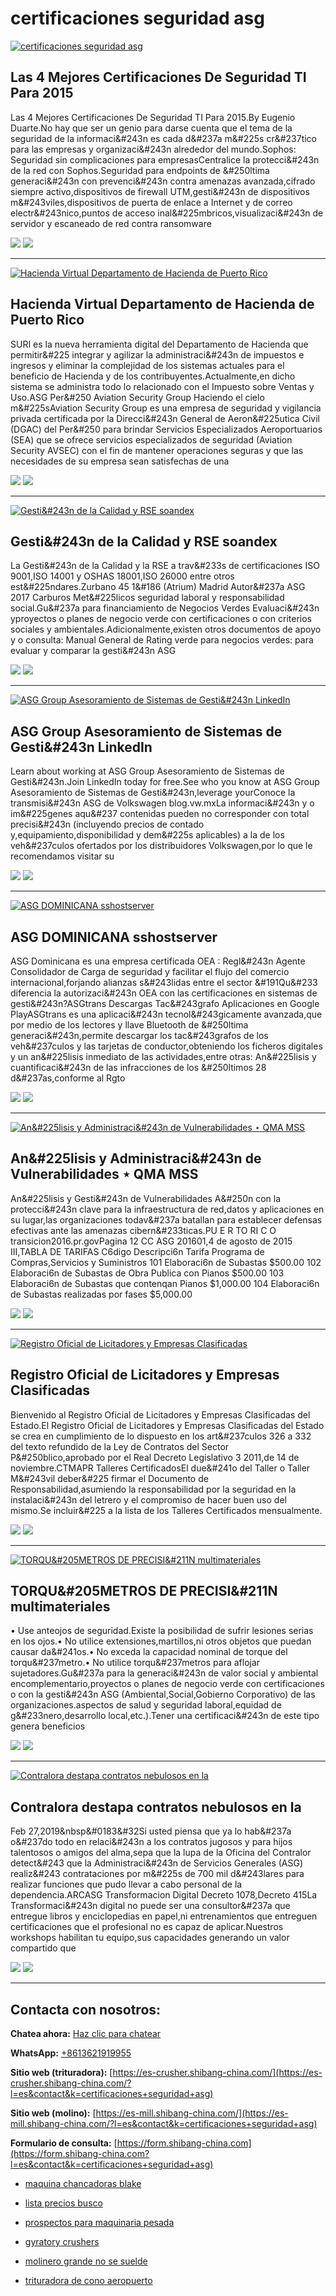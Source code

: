 # certificaciones seguridad asg

<a href="https://swt.shibang-china.com/?l=es&img&k=certificaciones+seguridad+asg" target="_blank">![certificaciones seguridad asg](http://static.shibang-china.com/all-800x300/328.jpg)</a>

## Las 4 Mejores Certificaciones De Seguridad TI Para 2015
Las 4 Mejores Certificaciones De Seguridad TI Para 2015.By Eugenio Duarte.No hay que ser un genio para darse cuenta que el tema de la seguridad de la informaci&#243n es cada d&#237a m&#225s cr&#237tico para las empresas y organizaci&#243n alrededor del mundo.Sophos: Seguridad sin complicaciones para empresasCentralice la protecci&#243n de la red con Sophos.Seguridad para endpoints de &#250ltima generaci&#243n con prevenci&#243n contra amenazas avanzada,cifrado siempre activo,dispositivos de firewall UTM,gesti&#243n de dispositivos m&#243viles,dispositivos de puerta de enlace a Internet y de correo electr&#243nico,puntos de acceso inal&#225mbricos,visualizaci&#243n de servidor y escaneado de red contra ransomware


<a href="https://whatsapp.shibangsoft.com/WhatsApp.php" target="_blank" title="WhatsApp">![](http://static.shibang-china.com/icon/whatsapp.png)</a> <a href="https://swt.shibang-china.com/?l=es&icon&k=certificaciones+seguridad+asg" target="_blank">![](http://static.shibang-china.com/icon/chat-es.png)</a>

---

<a href="https://swt.shibang-china.com/?l=es&img&k=certificaciones+seguridad+asg" target="_blank">![Hacienda Virtual Departamento de Hacienda de Puerto Rico](http://static.shibang-china.com/all-800x300/1503.jpg)</a>

## Hacienda Virtual Departamento de Hacienda de Puerto Rico
SURI es la nueva herramienta digital del Departamento de Hacienda que permitir&#225 integrar y agilizar la administraci&#243n de impuestos e ingresos y eliminar la complejidad de los sistemas actuales para el beneficio de Hacienda y de los contribuyentes.Actualmente,en dicho sistema se administra todo lo relacionado con el Impuesto sobre Ventas y Uso.ASG Per&#250 Aviation Security Group Haciendo el cielo m&#225sAviation Security Group es una empresa de seguridad y vigilancia privada certificada por la Direcci&#243n General de Aeron&#225utica Civil (DGAC) del Per&#250 para brindar Servicios Especializados Aeroportuarios (SEA) que se ofrece servicios especializados de seguridad (Aviation Security AVSEC) con el fin de mantener operaciones seguras y que las necesidades de su empresa sean satisfechas de una


<a href="https://whatsapp.shibangsoft.com/WhatsApp.php" target="_blank" title="WhatsApp">![](http://static.shibang-china.com/icon/whatsapp.png)</a> <a href="https://swt.shibang-china.com/?l=es&icon&k=certificaciones+seguridad+asg" target="_blank">![](http://static.shibang-china.com/icon/chat-es.png)</a>

---

<a href="https://swt.shibang-china.com/?l=es&img&k=certificaciones+seguridad+asg" target="_blank">![Gesti&#243n de la Calidad y RSE soandex](http://static.shibang-china.com/all-800x300/358.jpg)</a>

## Gesti&#243n de la Calidad y RSE soandex
La Gesti&#243n de la Calidad y la RSE a trav&#233s de certificaciones ISO 9001,ISO 14001 y OSHAS 18001,ISO 26000 entre otros est&#225ndares.Zurbano 45 1&#186 (Atrium) Madrid Autor&#237a ASG 2017 Carburos Met&#225licos seguridad laboral y responsabilidad social.Gu&#237a para financiamiento de Negocios Verdes Evaluaci&#243n yproyectos o planes de negocio verde con certificaciones o con criterios sociales y ambientales.Adicionalmente,existen otros documentos de apoyo y o consulta: Manual General de Rating verde para negocios verdes: para evaluar y comparar la gesti&#243n ASG


<a href="https://whatsapp.shibangsoft.com/WhatsApp.php" target="_blank" title="WhatsApp">![](http://static.shibang-china.com/icon/whatsapp.png)</a> <a href="https://swt.shibang-china.com/?l=es&icon&k=certificaciones+seguridad+asg" target="_blank">![](http://static.shibang-china.com/icon/chat-es.png)</a>

---

<a href="https://swt.shibang-china.com/?l=es&img&k=certificaciones+seguridad+asg" target="_blank">![ASG Group Asesoramiento de Sistemas de Gesti&#243n LinkedIn](http://static.shibang-china.com/all-800x300/1253.jpg)</a>

## ASG Group Asesoramiento de Sistemas de Gesti&#243n LinkedIn
Learn about working at ASG Group Asesoramiento de Sistemas de Gesti&#243n.Join LinkedIn today for free.See who you know at ASG Group Asesoramiento de Sistemas de Gesti&#243n,leverage yourConoce la transmisi&#243n ASG de Volkswagen blog.vw.mxLa informaci&#243n y o im&#225genes aqu&#237 contenidas pueden no corresponder con total precisi&#243n (incluyendo precios de contado y,equipamiento,disponibilidad y dem&#225s aplicables) a la de los veh&#237culos ofertados por los distribuidores Volkswagen,por lo que le recomendamos visitar su


<a href="https://whatsapp.shibangsoft.com/WhatsApp.php" target="_blank" title="WhatsApp">![](http://static.shibang-china.com/icon/whatsapp.png)</a> <a href="https://swt.shibang-china.com/?l=es&icon&k=certificaciones+seguridad+asg" target="_blank">![](http://static.shibang-china.com/icon/chat-es.png)</a>

---

<a href="https://swt.shibang-china.com/?l=es&img&k=certificaciones+seguridad+asg" target="_blank">![ASG DOMINICANA sshostserver](http://static.shibang-china.com/all-800x300/1455.jpg)</a>

## ASG DOMINICANA sshostserver
ASG Dominicana es una empresa certificada OEA : Regl&#243n Agente Consolidador de Carga de seguridad y facilitar el flujo del comercio internacional,forjando alianzas s&#243lidas entre el sector &#191Qu&#233 diferencia la autorizaci&#243n OEA con las certificaciones en sistemas de gesti&#243n?ASGtrans Descargas Tac&#243grafo Aplicaciones en Google PlayASGtrans es una aplicaci&#243n tecnol&#243gicamente avanzada,que por medio de los lectores y llave Bluetooth de &#250ltima generaci&#243n,permite descargar los tac&#243grafos de los veh&#237culos y las tarjetas de conductor,obteniendo los ficheros digitales y un an&#225lisis inmediato de las actividades,entre otras: An&#225lisis y cuantificaci&#243n de las infracciones de los &#250ltimos 28 d&#237as,conforme al Rgto


<a href="https://whatsapp.shibangsoft.com/WhatsApp.php" target="_blank" title="WhatsApp">![](http://static.shibang-china.com/icon/whatsapp.png)</a> <a href="https://swt.shibang-china.com/?l=es&icon&k=certificaciones+seguridad+asg" target="_blank">![](http://static.shibang-china.com/icon/chat-es.png)</a>

---

<a href="https://swt.shibang-china.com/?l=es&img&k=certificaciones+seguridad+asg" target="_blank">![An&#225lisis y Administraci&#243n de Vulnerabilidades ⋆ QMA MSS](http://static.shibang-china.com/all-800x300/207.jpg)</a>

## An&#225lisis y Administraci&#243n de Vulnerabilidades ⋆ QMA MSS
An&#225lisis y Gesti&#243n de Vulnerabilidades A&#250n con la protecci&#243n clave para la infraestructura de red,datos y aplicaciones en su lugar,las organizaciones todav&#237a batallan para establecer defensas efectivas ante las amenazas cibern&#233ticas.PU E R TO RI C O transicion2016.pr.govPagina 12 CC ASG 201601,4 de agosto de 2015 III,TABLA DE TARIFAS C6digo Descripci6n Tarifa Programa de Compras,Servicios y Suministros 101 Elaboraci6n de Subastas $500.00 102 Elaboraci6n de Subastas de Obra Publica con Pianos $500.00 103 Elaboraci6n de Subastas que contenqan Pianos $1,000.00 104 Elaboraci6n de Subastas realizadas por fases $5,000.00


<a href="https://whatsapp.shibangsoft.com/WhatsApp.php" target="_blank" title="WhatsApp">![](http://static.shibang-china.com/icon/whatsapp.png)</a> <a href="https://swt.shibang-china.com/?l=es&icon&k=certificaciones+seguridad+asg" target="_blank">![](http://static.shibang-china.com/icon/chat-es.png)</a>

---

<a href="https://swt.shibang-china.com/?l=es&img&k=certificaciones+seguridad+asg" target="_blank">![Registro Oficial de Licitadores y Empresas Clasificadas](http://static.shibang-china.com/all-800x300/66.jpg)</a>

## Registro Oficial de Licitadores y Empresas Clasificadas
Bienvenido al Registro Oficial de Licitadores y Empresas Clasificadas del Estado.El Registro Oficial de Licitadores y Empresas Clasificadas del Estado se crea en cumplimiento de lo dispuesto en los art&#237culos 326 a 332 del texto refundido de la Ley de Contratos del Sector P&#250blico,aprobado por el Real Decreto Legislativo 3 2011,de 14 de noviembre.CTMAPR Talleres CertificadosEl due&#241o del Taller o Taller M&#243vil deber&#225 firmar el Documento de Responsabilidad,asumiendo la responsabilidad por la seguridad en la instalaci&#243n del letrero y el compromiso de hacer buen uso del mismo.Se incluir&#225 a la lista de los Talleres Certificados mensualmente.


<a href="https://whatsapp.shibangsoft.com/WhatsApp.php" target="_blank" title="WhatsApp">![](http://static.shibang-china.com/icon/whatsapp.png)</a> <a href="https://swt.shibang-china.com/?l=es&icon&k=certificaciones+seguridad+asg" target="_blank">![](http://static.shibang-china.com/icon/chat-es.png)</a>

---

<a href="https://swt.shibang-china.com/?l=es&img&k=certificaciones+seguridad+asg" target="_blank">![TORQU&#205METROS DE PRECISI&#211N multimateriales](http://static.shibang-china.com/all-800x300/238.jpg)</a>

## TORQU&#205METROS DE PRECISI&#211N multimateriales
• Use anteojos de seguridad.Existe la posibilidad de sufrir lesiones serias en los ojos.• No utilice extensiones,martillos,ni otros objetos que puedan causar da&#241os.• No exceda la capacidad nominal de torque del torqu&#237metro.• No utilice torqu&#237metros para aflojar sujetadores.Gu&#237a para la generaci&#243n de valor social y ambiental encomplementario,proyectos o planes de negocio verde con certificaciones o con la gesti&#243n ASG (Ambiental,Social,Gobierno Corporativo) de las organizaciones.aspectos de salud y seguridad laboral,equidad de g&#233nero,desarrollo local,etc.).Tener una certificaci&#243n de este tipo genera beneficios


<a href="https://whatsapp.shibangsoft.com/WhatsApp.php" target="_blank" title="WhatsApp">![](http://static.shibang-china.com/icon/whatsapp.png)</a> <a href="https://swt.shibang-china.com/?l=es&icon&k=certificaciones+seguridad+asg" target="_blank">![](http://static.shibang-china.com/icon/chat-es.png)</a>

---

<a href="https://swt.shibang-china.com/?l=es&img&k=certificaciones+seguridad+asg" target="_blank">![Contralora destapa contratos nebulosos en la](http://static.shibang-china.com/all-800x300/670.jpg)</a>

## Contralora destapa contratos nebulosos en la
Feb 27,2019&nbsp&#0183&#32Si usted piensa que ya lo hab&#237a o&#237do todo en relaci&#243n a los contratos jugosos y para hijos talentosos o amigos del alma,sepa que la lupa de la Oficina del Contralor detect&#243 que la Administraci&#243n de Servicios Generales (ASG) realiz&#243 contrataciones por m&#225s de 700 mil d&#243lares para realizar funciones que pudo llevar a cabo personal de la dependencia.ARCASG Transformacion Digital Decreto 1078,Decreto 415La Transformaci&#243n digital no puede ser una consultor&#237a que entregue libros y enciclopedias en papel,ni entrenamientos que entreguen certificaciones que el profesional no es capaz de aplicar.Nuestros workshops habilitan tu equipo,sus capacidades generando un valor compartido que


<a href="https://whatsapp.shibangsoft.com/WhatsApp.php" target="_blank" title="WhatsApp">![](http://static.shibang-china.com/icon/whatsapp.png)</a> <a href="https://swt.shibang-china.com/?l=es&icon&k=certificaciones+seguridad+asg" target="_blank">![](http://static.shibang-china.com/icon/chat-es.png)</a>

---
## Contacta con nosotros:

**Chatea ahora:** [Haz clic para chatear](https://swt.shibang-china.com?l=es&contact&k=certificaciones+seguridad+asg)

**WhatsApp:**  [+8613621919955](https://whatsapp.shibangsoft.com/WhatsApp.php)

**Sitio web (trituradora):** [https://es-crusher.shibang-china.com/](https://es-crusher.shibang-china.com/?l=es&contact&k=certificaciones+seguridad+asg)

**Sitio web (molino):** [https://es-mill.shibang-china.com/](https://es-mill.shibang-china.com/?l=es&contact&k=certificaciones+seguridad+asg)

**Formulario de consulta:** [https://form.shibang-china.com](https://form.shibang-china.com?l=es&contact&k=certificaciones+seguridad+asg)

* [maquina chancadoras blake](../70/maquina%20chancadoras%20blake.md)

* [lista precios busco](../72/lista%20precios%20busco.md)

* [prospectos para maquinaria pesada](../78/prospectos%20para%20maquinaria%20pesada.md)

* [gyratory crushers](../78/gyratory%20crushers.md)

* [molinero grande no se suelde](../79/molinero%20grande%20no%20se%20suelde.md)

* [trituradora de cono aeropuerto](../77/trituradora%20de%20cono%20aeropuerto.md)